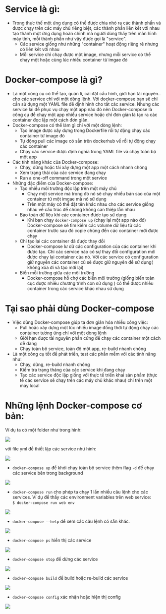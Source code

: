 # Service là gì:
- Trong thực thế một ứng dụng có thể được chia nhỏ ra các thành phần và được chạy trên các máy chủ riêng biệt, các thành phần liên kết với nhau tạo thành một ứng dụng hoàn chỉnh mà người dùng thấy trên màn hình máy tính, mỗi thành phần như vậy được gọi là "service". 
  - Các service giống như những "container" hoạt động riêng rẽ nhưng có liên kết với nhau
  - Mỗi service chỉ chạy được một image, nhưng mỗi service có thể chạy một hoặc cùng lúc nhiều container từ imgae đó

# Docker-compose là gì?

* Là một công cụ có thể tạo, quản lí, cài đặt cấu hình, giới hạn tài nguyên.. cho các service chỉ với một dòng lệnh. Với docker-compose bạn sẽ chỉ cần sử dụng một YAML file để  định hình cho tất các service. Nhưng các service lại để phục vụ chạy một app nào đó nên Docker-compose là công cụ để chạy một app nhiều service hoặc chỉ đơn giản là tạo ra các container đọc lập một cách đơn giản.
* Docker-compose có thể làm gì chỉ với một dòng lệnh:
  - Tạo image được xây dựng trong Dockerfile rồi tự động chạy các container từ image đó
  - Tự động pull các image có sẵn trên dockerhub về rồi tự động chạy các container
  - Chạy các service được định nghĩa trong YAML file và chạy toàn bộ một app
* Các tính năng khác của Docker-compose:
  - Chạy, dừng hoặc tái xây dựng một app một cách nhanh chóng 
  - Xem trạng thái của các service đang chạy
  - Run a one-off command trong một service
* Những đặc điểm của Docker-compose: 
  - Tạo nhiều môi trường độc lập trên một máy chủ
    - Chạy một service mà trong đó nó sẽ chạy nhiều bản sao của một container từ một imgae mà nó sử dụng
    - Trên một máy có thể đặt tên khác nhau cho các service giống nhau về cấu trúc để chúng không can thiệp lẫn nhau
  - Bảo toàn dữ liệu khi các container được tạo sử dụng 
    - Khi bạn chạy `docker-compose up` (chạy lại một app nào đó) Docker-compose sẽ tìm kiếm các volume  dữ liệu từ các container trước sau đó copie chúng đến các container mới được chạy
  - Chỉ tạo lại các container đã được thay đổi
    - Docker-compose lư dữ các configuration của các container khi được tạo. Chỉ các service nào có sự thay đổi configuration mới được chạy lại container của nó. Với các service có configuration giữ nguyên các container cũ sẽ được giữ nguyên để sử dụng( không xóa đi và tạo mới lại)
  - Biến mỗi trường giữa các môi trường
    - Docker-compose hỗ chợ các biến môi trường (giống biến toàn cục được nhiều chương trình con sử dụng ) có thể được nhiều container trong các service khác nhau sử dụng

# Tại sao phải dùng Docker-compose 
* Việc dùng Docker-compose giúp ta đơn giản hóa nhiều công việc:
  * Pull hoặc xây dựng một lúc nhiều image đồng thời tự động chạy các container tương ứng chỉ với một dòng lệnh
  * Giới hạn được tài nguyên phần cứng để chạy các container một cách dễ dàng
  * Chạy toàn bộ service, toàn độ một app, re-build nhanh chóng
* Là một công cụ tốt để phát triển, test các phần mềm với các tính năng như:
  * Chạy, dừng, re-build nhanh chóng
  * Kiểm tra trạng tháng của các service khi đang chạy
  * Tạo các service độc lập giống với thực tế triển khai sản phẩm (thực tế các service sẽ chạy trên các máy chủ khác nhau) chỉ trên một máy local


# Những lệnh Docker-compose cơ bản:

Ví dụ ta có một folder như trong hình:

<img src = "https://i.imgur.com/XMcpvsv.png">

với file yml để thiết lập các service như hình: 

<img src = "https://i.imgur.com/Yqr87t0.png">


* `docker-compose up` để khởi chạy toàn bộ service thêm flag `-d` để chạy các service bên trong background

<img src = "https://i.imgur.com/pFol6LX.png">    

* `docker-compose run` cho phép ta chạy 1 lần nhiều câu lệnh cho các services. Ví dụ để thấy các environment variables trên web service:  
`$ docker-compose run web env`

<img src = "https://i.imgur.com/rRwL2bb.png">

* `docker-compose --help` để xem các câu lệnh có sẵn khác.

<img src = "https://i.imgur.com/TezAZDC.png">

* `docker-compose ps` hiển thị các service 

<img src = "https://i.imgur.com/7LrOJ4s.png">

* `docker-compose stop` để dừng các service

<img src = "https://i.imgur.com/Car1Cdz.png">

* `docker-compose build` để build hoặc re-build các service 

<img src = "https://i.imgur.com/PTX3ESo.png">

* `docker-compose config` xác nhận hoặc hiện thị config

<img src = "https://i.imgur.com/vXkS3t6.png">




  


    
    

 




